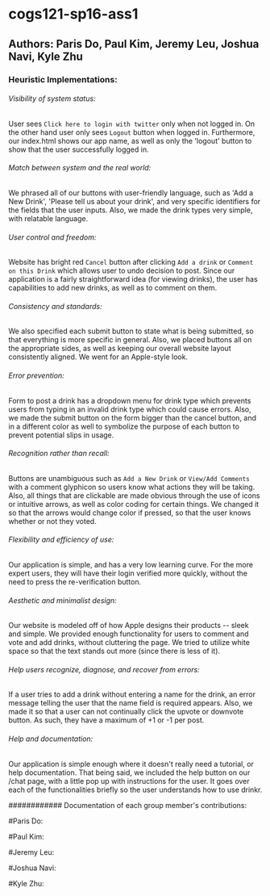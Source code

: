 # cogs121-sp16-ass1

## Authors: Paris Do, Paul Kim, Jeremy Leu, Joshua Navi, Kyle Zhu

### Heuristic Implementations:

###### Visibility of system status:

User sees `Click here to login with twitter` only when not logged in. On the other hand user only sees `Logout` button when logged in. Furthermore, our index.html shows our app name, as well as only the 'logout' button to show that the user successfully logged in.

###### Match between system and the real world:
We phrased all of our buttons with user-friendly language, such as 'Add a New Drink',  'Please tell us about your drink', and very specific identifiers for the fields that the user inputs. Also, we made the drink types very simple, with relatable language.

###### User control and freedom:

Website has bright red `Cancel` button after clicking `Add a drink` or `Comment on this Drink` which allows user to undo decision to post. Since our application is a fairly straightforward idea (for viewing drinks), the user has capabilities to add new drinks, as well as to comment on them.

###### Consistency and standards:
We also specified each submit button to state what is being submitted, so that everything is more specific in general. Also, we placed buttons all on the appropriate sides, as well as keeping our overall website layout consistently aligned. We went for an Apple-style look.

###### Error prevention:

Form to post a drink has a dropdown menu for drink type which prevents users from typing in an invalid drink type which could cause errors. Also, we made the submit button on the form bigger than the cancel button, and in a different color as well to symbolize the purpose of each button to prevent potential slips in usage.


###### Recognition rather than recall:

Buttons are unambiguous such as `Add a New Drink` or `View/Add Comments` with a comment glyphicon so users know what actions they will be taking. Also, all things that are clickable are made obvious through the use of icons or intuitive arrows, as well as color coding for certain things. We changed it so that the arrows would change color if pressed, so that the user knows whether or not they voted.

###### Flexibility and efficiency of use:
Our application is simple, and has a very low learning curve. For the more expert users, they will have their login verified more quickly, without the need to press the re-verification button.

###### Aesthetic and minimalist design:
Our website is modeled off of how Apple designs their products -- sleek and simple. We provided enough functionality for users to comment and vote and add drinks, without cluttering the page. We tried to utilize white space so that the text stands out more (since there is less of it).

###### Help users recognize, diagnose, and recover from errors:

If a user tries to add a drink without entering a name for the drink, an error message telling the user that the name field is required appears. Also, we made it so that a user can not continually click the upvote or downvote button. As such, they have a maximum of +1 or -1 per post.

###### Help and documentation:
Our application is simple enough where it doesn't really need a tutorial, or help documentation. That being said, we included the help button on our /chat page, with a little pop up with instructions for the user. It goes over each of the functionalities briefly so the user understands how to use drinkr.





############ Documentation of each group member's contributions:

#Paris Do:


#Paul Kim:


#Jeremy Leu:


#Joshua Navi:


#Kyle Zhu:

